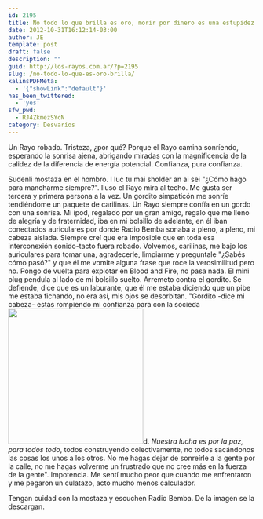 ```yaml
---
id: 2195
title: No todo lo que brilla es oro, morir por dinero es una estupidez
date: 2012-10-31T16:12:14-03:00
author: JE
template: post
draft: false
description: ""
guid: http://los-rayos.com.ar/?p=2195
slug: /no-todo-lo-que-es-oro-brilla/
kalinsPDFMeta:
  - '{"showLink":"default"}'
has_been_twittered:
  - 'yes'
sfw_pwd:
  - RJ4ZkmezSYcN
category: Desvaríos
---
```

Un Rayo robado. Tristeza, ¿por qué? Porque el Rayo camina sonríendo, esperando la sonrisa ajena, abrigando miradas con la magnificencia de la calidez de la diferencia de energía potencial. Confianza, pura confianza.

Sudenli mostaza en el hombro. I luc tu mai sholder an ai sei "¿Cómo hago para mancharme siempre?". Iluso el Rayo mira al techo. Me gusta ser tercera y primera persona a la vez. Un gordito simpaticón me sonríe tendiéndome un paquete de carilinas. Un Rayo siempre confía en un gordo con una sonrisa. Mi ipod, regalado por un gran amigo, regalo que me lleno de alegría y de fraternidad, iba en mi bolsillo de adelante, en él iban conectados auriculares por donde Radio Bemba sonaba a pleno, a pleno, mi cabeza aislada. Siempre creí que era imposible que en toda esa interconexión sonido-tacto fuera robado. Volvemos, carilinas, me bajo los auriculares para tomar una, agradecerle, limpiarme y preguntale "¿Sabés cómo pasó?" y que él me vomite alguna frase que roce la verosimilitud pero no. Pongo de vuelta para explotar en Blood and Fire, no pasa nada. El mini plug pendula al lado de mi bolsillo suelto. Arremeto contra el gordito. Se defiende, dice que es un laburante, que él me estaba diciendo que un pibe me estaba fichando, no era así, mis ojos se desorbitan. "Gordito -dice mi cabeza- estás rompiendo mi confianza para con la socieda[<img class="alignleft" src="https://images.coveralia.com/audio/m/Manu_Chao-Radio_Bemba_Sound_System-Frontal.jpg" alt="" width="275" height="276" />](http://thepiratebay.se/torrent/3926725/Manu_Chao_-_Radio_Bemba_Sound_System)d. _Nuestra lucha es por la paz, para todos todo_, todos construyendo colectivamente, no todos sacándonos las cosas los unos a los otros. No me hagas dejar de sonreírle a la gente por la calle, no me hagas volverme un frustrado que no cree más en la fuerza de la gente". Impotencia. Me sentí mucho peor que cuando me enfrentaron y me pegaron un culatazo, acto mucho menos calculador.

Tengan cuidad con la mostaza y escuchen Radio Bemba. De la imagen se la descargan.